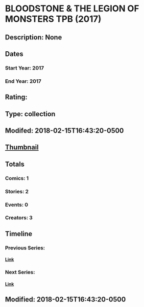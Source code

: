 # BLOODSTONE & THE LEGION OF MONSTERS TPB (2017)
## Description: None
## Dates
### Start Year: 2017
### End Year: 2017
## Rating: 
## Type: collection
## Modifed: 2018-02-15T16:43:20-0500
## [Thumbnail](http://i.annihil.us/u/prod/marvel/i/mg/c/f0/5a85feeec7156.jpg)
## Totals
### Comics: 1
### Stories: 2
### Events: 0
### Creators: 3
## Timeline
### Previous Series: 
#### [Link]()
### Next Series: 
#### [Link]()
## Modified: 2018-02-15T16:43:20-0500